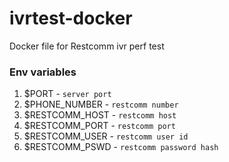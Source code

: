 # ivrtest-docker

Docker file for Restcomm ivr perf test

### Env variables
1. $PORT - `server port`
2. $PHONE_NUMBER - `restcomm number`
3. $RESTCOMM_HOST - `restcomm host`
4. $RESTCOMM_PORT - `restcomm port`
5. $RESTCOMM_USER - `restcomm user id`
6. $RESTCOMM_PSWD - `restcomm password hash`
